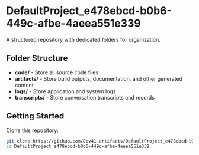 # DefaultProject_e478ebcd-b0b6-449c-afbe-4aeea551e339
A structured repository with dedicated folders for organization.

## Folder Structure

- **code/** - Store all source code files
- **artifacts/** - Store build outputs, documentation, and other generated content
- **logs/** - Store application and system logs
- **transcripts/** - Store conversation transcripts and records

## Getting Started

Clone this repository:
```bash
git clone https://github.com/Dev41-artifacts/DefaultProject_e478ebcd-b0b6-449c-afbe-4aeea551e339
cd DefaultProject_e478ebcd-b0b6-449c-afbe-4aeea551e339
```
